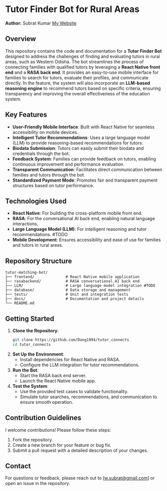 # Tutor Finder Bot for Rural Areas
**Author:** Subrat Kumar [My Website](https://sites.google.com/view/subratdang/home)

## Overview
This repository contains the code and documentation for a **Tutor Finder Bot** designed to address the challenges of finding and evaluating tutors in rural areas, such as Western Odisha. The bot streamlines the process of connecting families with qualified tutors by leveraging a **React Native front end** and a **RASA back end**. It provides an easy-to-use mobile interface for families to search for tutors, evaluate their profiles, and communicate directly. In the feature, the system will also incorporate an **LLM-based reasoning engine** to recommend tutors based on specific criteria, ensuring transparency and improving the overall effectiveness of the education system.

## Key Features
- **User-Friendly Mobile Interface**: Built with React Native for seamless accessibility on mobile devices.
- **Intelligent Tutor Recommendations**: Uses a large language model (LLM) to provide reasoning-based recommendations for tutors.
- **Biodata Submission**: Tutors can easily submit their biodata and credentials through the bot.
- **Feedback System**: Families can provide feedback on tutors, enabling continuous improvement and performance evaluation.
- **Transparent Communication**: Facilitates direct communication between families and tutors through the bot.
- **Standardized Payment Mode**: Promotes fair and transparent payment structures based on tutor performance.

## Technologies Used
- **React Native**: For building the cross-platform mobile front end.
- **RASA**: For the conversational AI back end, enabling natural language interactions.
- **Large Language Model (LLM)**: For intelligent reasoning and tutor recommendations. #TODO
- **Mobile Development**: Ensures accessibility and ease of use for families and tutors in rural areas.

## Repository Structure
```
tutor-matching-bot/
├── frontend/              # React Native mobile application
├── rasabackend/           # RASA conversational AI back end
├── LLM/                   # Large language model integration #TODO
├── database/              # Data storage and management
├── tests/                 # Unit and integration tests
├── docs/                  # Documentation and project details
└── README.md              
```

## Getting Started
1. **Clone the Repository**:
   ```bash
   git clone https://github.com/Dang1994/tutor_connects
   cd tutor_connects
   ```
2. **Set Up the Environment**:
   - Install dependencies for React Native and RASA.
   - Configure the LLM integration for tutor recommendations.
3. **Run the Bot**:
   - Start the RASA back end server.
   - Launch the React Native mobile app.
4. **Test the System**:
   - Use the provided test cases to validate functionality.
   - Simulate tutor searches, recommendations, and communication to ensure smooth operation.

## Contribution Guidelines
I welcome contributions! Please follow these steps:
1. Fork the repository.
2. Create a new branch for your feature or bug fix.
3. Submit a pull request with a detailed description of your changes.


## Contact
For questions or feedback, please reach out to [w.subrat@gmail.com] or open an issue in the repository.
